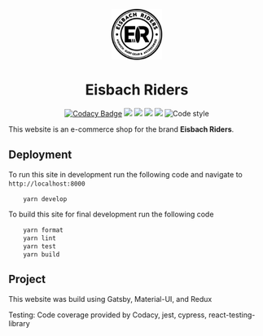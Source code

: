 <p align="center"><img alt="EisbachRiders" src="./src/assets/logos/logoBlack.png" width="100" /></p>
<h1 align="center">
  Eisbach Riders
</h1>

<div align="center">

[![Codacy Badge](https://api.codacy.com/project/badge/Grade/29ebed3b89d24f06a40c871a048ccc6a)](https://app.codacy.com/app/cabutler10/website_EisbachRidersGatsby?utm_source=github.com&utm_medium=referral&utm_content=cabutler10/website_EisbachRidersGatsby&utm_campaign=Badge_Grade_Dashboard)
![](https://img.shields.io/codecov/c/cabutler10/cabutler10/website_eisbachRidersGatsby.svg?style=flat)
![](https://img.shields.io/github/languages/code-size/cabutler10/website_EisbachRidersGatsby.svg?style=flat)
![](https://img.shields.io/github/license/cabutler10/website_EisbachRidersGatsby.svg?style=flat)
![](https://img.shields.io/github/package-json/version/cabutler10/website_EisbachRidersGatsby.svg?style=flat)
![Code style](https://img.shields.io/badge/code_style-prettier-ff69b4.svg)

</div>

This website is an e-commerce shop for the brand **Eisbach Riders**.

## Deployment

To run this site in development run the following code and navigate to `http://localhost:8000`

```
    yarn develop
```

To build this site for final development run the following code

```
    yarn format
    yarn lint
    yarn test
    yarn build
```

## Project

This website was build using Gatsby, Material-UI, and Redux

Testing:
Code coverage provided by Codacy,
jest,
cypress,
react-testing-library
